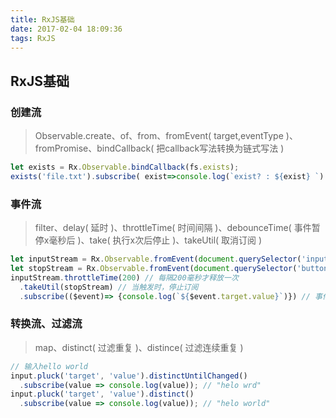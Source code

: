 ```yaml
---
title: RxJS基础
date: 2017-02-04 18:09:36
tags: RxJS
---
```


## RxJS基础

### 创建流

> Observable.create、of、from、fromEvent( target,eventType )、fromPromise、bindCallback( 把callback写法转换为链式写法 )

```javascript
let exists = Rx.Observable.bindCallback(fs.exists);
exists('file.txt').subscribe( exist=>console.log(`exist? : ${exist} `) )
```

### 事件流

> filter、delay( 延时 )、throttleTime( 时间间隔 )、debounceTime( 事件暂停x毫秒后 )、take( 执行x次后停止 )、takeUtil( 取消订阅 )

```javascript
let inputStream = Rx.Observable.fromEvent(document.querySelector('input'), 'keyup')
let stopStream = Rx.Observable.fromEvent(document.querySelector('button'), 'click')
inputStream.throttleTime(200) // 每隔200毫秒才释放一次
  .takeUtil(stopStream) // 当触发时，停止订阅
  .subscribe(($event)=> {console.log(`${$event.target.value}`)}) // 事件对象
```

### 转换流、过滤流

> map、distinct( 过滤重复 )、distince( 过滤连续重复 )

```javascript
// 输入hello world
input.pluck('target', 'value').distinctUntilChanged()
  .subscribe(value => console.log(value)); // "helo wrd"
input.pluck('target', 'value').distinct()
  .subscribe(value => console.log(value)); // "helo world"
```
